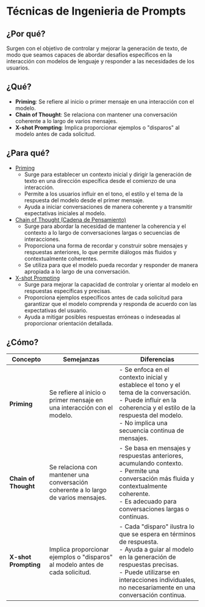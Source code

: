 # Técnicas de Ingenieria de Prompts

## ¿Por qué?

Surgen con el objetivo de controlar y mejorar la generación de texto, de modo que seamos capaces de abordar desafíos específicos en la interacción con modelos de lenguaje y responder a las necesidades de los usuarios.

## ¿Qué?

- **Priming**: Se refiere al inicio o primer mensaje en una interacción con el modelo.
- **Chain of Thought**: Se relaciona con mantener una conversación coherente a lo largo de varios mensajes.
- **X-shot Prompting**: Implica proporcionar ejemplos o "disparos" al modelo antes de cada solicitud.

## ¿Para qué?

- [Priming](priming.md)
  - Surge para establecer un contexto inicial y dirigir la generación de texto en una dirección específica desde el comienzo de una interacción.
  - Permite a los usuarios influir en el tono, el estilo y el tema de la respuesta del modelo desde el primer mensaje.
  - Ayuda a iniciar conversaciones de manera coherente y a transmitir expectativas iniciales al modelo.
- [Chain of Thought (Cadena de Pensamiento)](chainOfThought.md)
  - Surge para abordar la necesidad de mantener la coherencia y el contexto a lo largo de conversaciones largas o secuencias de interacciones.
  - Proporciona una forma de recordar y construir sobre mensajes y respuestas anteriores, lo que permite diálogos más fluidos y contextualmente coherentes.
  - Se utiliza para que el modelo pueda recordar y responder de manera apropiada a lo largo de una conversación.
- [X-shot Prompting](xShotPrompting.md)
  - Surge para mejorar la capacidad de controlar y orientar al modelo en respuestas específicas y precisas.
  - Proporciona ejemplos específicos antes de cada solicitud para garantizar que el modelo comprenda y responda de acuerdo con las expectativas del usuario.
  - Ayuda a mitigar posibles respuestas erróneas o indeseadas al proporcionar orientación detallada.

## ¿Cómo?

|Concepto|Semejanzas|Diferencias
|-|-|-|
**Priming**|Se refiere al inicio o primer mensaje en una interacción con el modelo.|- Se enfoca en el contexto inicial y establece el tono y el tema de la conversación.<br> - Puede influir en la coherencia y el estilo de la respuesta del modelo.<br> - No implica una secuencia continua de mensajes.
**Chain of Thought**|Se relaciona con mantener una conversación coherente a lo largo de varios mensajes.|- Se basa en mensajes y respuestas anteriores, acumulando contexto.<br> - Permite una conversación más fluida y contextualmente coherente.<br> - Es adecuado para conversaciones largas o continuas.
**X-shot Prompting**|Implica proporcionar ejemplos o "disparos" al modelo antes de cada solicitud.|- Cada "disparo" ilustra lo que se espera en términos de respuesta.<br> - Ayuda a guiar al modelo en la generación de respuestas precisas.<br> - Puede utilizarse en interacciones individuales, no necesariamente en una conversación continua.